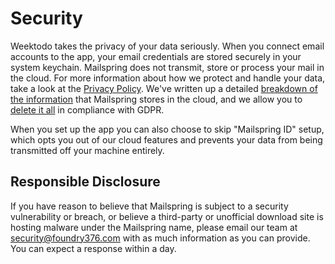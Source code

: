 # Security

Weektodo takes the privacy of your data seriously. When you connect email accounts to the app, your email credentials are stored securely in your system keychain. Mailspring does not transmit, store or process your mail in the cloud. For more information about how we protect and handle your data, take a look at the [Privacy Policy](https://getmailspring.com/privacy-policy). We've written up a detailed [breakdown of the information](https://foundry376.zendesk.com/hc/en-us/articles/360002704911-What-data-does-Mailspring-collect-when-I-use-the-product-) that Mailspring stores in the cloud, and we allow you to [delete it all](https://foundry376.zendesk.com/hc/en-us/articles/115001994551-How-do-I-delete-my-Mailspring-ID-and-all-data-stored-on-Mailspring-servers-GDPR-) in compliance with GDPR.

When you set up the app you can also choose to skip "Mailspring ID" setup, which opts you out of our cloud features and prevents your data from being transmitted off your machine entirely.

## Responsible Disclosure

If you have reason to believe that Mailspring is subject to a security vulnerability or breach, or believe a third-party or unofficial download site is hosting malware under the Mailspring name, please email our team at [security@foundry376.com](mailto:security@foundry376.com) with as much information as you can provide. You can expect a response within a day.